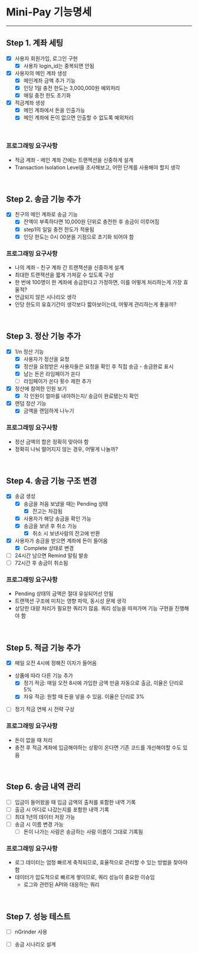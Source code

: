 # Mini-Pay 기능명세

---

## Step 1. 계좌 세팅

- [x] 사용자 회원가입, 로그인 구현 
  - [x] 사용자 login_id는 중복되면 안됨
- [x] 사용자의 메인 계좌 생성
  - [x] 메인계좌 금액 추가 기능
  - [x] 인당 1일 충전 한도는 3,000,000원 예외처리
  - [x] 매일 충전 한도 초기화
- [x] 적금계좌 생성
  - [x] 메인 계좌에서 돈을 인출가능
  - [x] 메인 계좌에 돈이 없으면 인출할 수 없도록 예외처리

<br/>

### 프로그래밍 요구사항
- 적금 계좌 - 메인 계좌 간에는 트랜잭션을 신중하게 설계
- Transaction Isolation Level을 조사해보고, 어떤 단계를 사용해야 할지 생각

<br/>

## Step 2. 송금 기능 추가

- [x] 친구의 메인 계좌로 송금 기능
  - [x] 잔액이 부족하다면 10,000원 단위로 충전한 후 송금이 이루어짐
  - [x] step1의 일일 충전 한도가 적용됨
  - [x] 인당 한도는 0시 00분을 기점으로 초기화 되어야 함

### 프로그래밍 요구사항
- 나의 계좌 - 친구 계좌 간 트랜잭션을 신중하게 설계
- 최대한 트랜잭션을 짧게 가져갈 수 있도록 구상
- 한 번에 100명이 한 계좌에 송금한다고 가정하면, 이를 어떻게 처리하는게 가장 효울적?
- 언급되지 않은 시나리오 생각
- 인당 한도의 유효기간이 생각보다 짧아보이는데, 어떻게 관리하는게 좋을까?

<br/>

## Step 3. 정산 기능 추가
- [x] 1/n 정산 기능
  - [x] 사용자가 정산을 요청
  - [x] 정산을 요청받은 사용자들은 요청을 확인 후 직접 송금 - 송금완료 표시
  - [x] 남는 돈은 라임페이가 쏜다
  - [ ] 라임페이가 쏜다 횟수 제한 추가
- [x] 정산에 참여한 인원 보기
  - [x] 각 인원이 얼마를 내야하는지/ 송금이 완료됐는지 확인
- [x] 랜덤 정산 기능
  - [x] 금액을 랜덤하게 나누기

### 프로그래밍 요구사항
- 정산 금액의 합은 정확히 맞아야 함
- 정확히 나눠 떨어지지 않는 경우, 어떻게 나눌까?

<br/>

## Step 4. 송금 기능 구조 변경
- [x] 송금 생성
  - [x] 송금을 처음 보냈을 때는 Pending 상태
    - [x] 잔고는 차감됨
  - [x] 사용자가 해당 송금을 확인 가능
  - [x] 송금을 보낸 후 취소 가능
    - [x] 취소 시 보낸사람의 잔고에 반환
- [x] 사용자가 송금을 받으면 계좌에 돈이 들어옴
  - [x] Complete 상태로 변경
- [ ] 24시간 남으면 Remind 알림 발송
- [ ] 72시간 후 송금이 취소됨

### 프로그래밍 요구사항
- Pending 상태의 금액은 절대 유실되어선 안됨
- 트랜잭션 구조에 미치는 영향 파악, 동시성 문제 생각
- 상당한 대량 처리가 필요한 쿼리가 많음. 쿼리 성능을 따져가며 기능 구현을 진행해야 함

<br/>

## Step 5. 적금 기능 추가
- [x] 매일 오전 4시에 정해진 이자가 들어옴
- 상품에 따라 다른 기능 추가
  - [x] 정기 적금: 매일 오전 8시에 가입한 금액 만큼 자동으로 출금, 이율은 단리로 5%
  - [x] 자유 적금: 원할 때 돈을 넣을 수 있음. 이율은 단리로 3%
- [ ] 정기 적금 연체 시 전략 구상

### 프로그래밍 요구사항
- 돈이 없을 때 처리
- 충전 후 적금 계좌에 입금해야하는 상황이 온다면 기존 코드를 개선해야할 수도 있음

<br/>

## Step 6. 송금 내역 관리
- [ ] 입금이 들어왔을 때 입금 금액의 출처를 포함한 내역 기록 
- [ ] 출금 시 어디로 나갔는지를 포함한 내역 기록
- [ ] 최대 1년의 데이터 저장 가능
- [ ] 송금 시 이름 변경 가능
  - [ ] 돈이 나가는 사람은 송금하는 사람 이름이 그대로 기록됨

### 프로그래밍 요구사항
- 로그 데이터는 엄청 빠르게 축적되므로, 효율적으로 관리할 수 있는 방법을 찾아야 함
- 데이터가 압도적으로 빠르게 쌓이므로, 쿼리 성능이 중요한 이슈임
  - 로그와 관련된 API와 대응하는 쿼리

<br/>

## Step 7. 성능 테스트
- [ ] nGrinder 사용
- [ ] 송금 시나리오 설계

